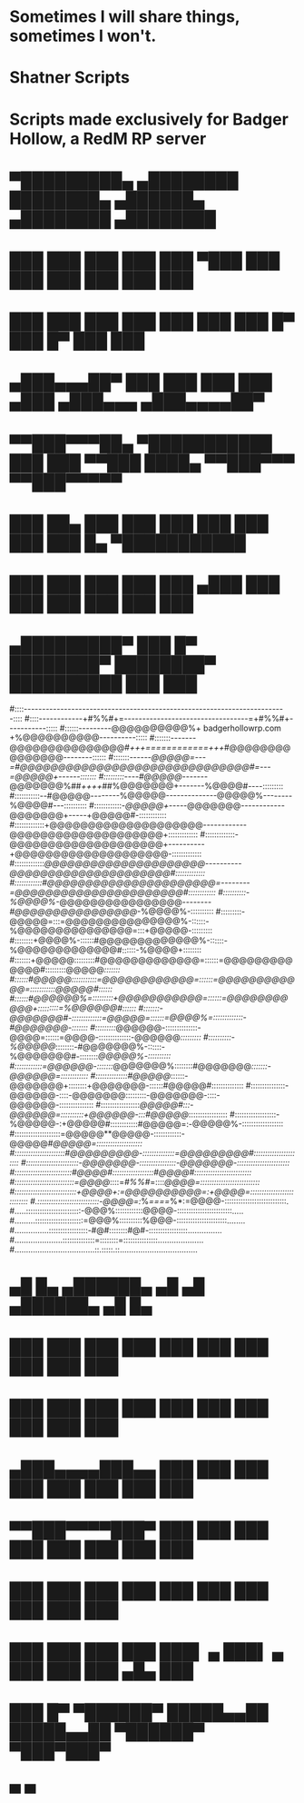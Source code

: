 # Sometimes I will share things, sometimes I won't. 

# Shatner Scripts
# Scripts made exclusively for Badger Hollow, a RedM RP server


                                                                           
#  ▀█████████▄     ▄████████ ████████▄     ▄██████▄     ▄████████    ▄████████
#    ███    ███   ███    ███ ███   ▀███   ███    ███   ███    ███   ███    ███
#    ███    ███   ███    ███ ███    ███   ███    █▀    ███    █▀    ███    ███
#   ▄███▄▄▄██▀    ███    ███ ███    ███  ▄███         ▄███▄▄▄      ▄███▄▄▄▄██▀
#  ▀▀███▀▀▀██▄  ▀███████████ ███    ███ ▀▀███ ████▄  ▀▀███▀▀▀     ▀▀███▀▀▀▀▀   
#    ███    ██▄   ███    ███ ███    ███   ███    ███   ███    █▄  ▀███████████ 
#    ███    ███   ███    ███ ███   ▄███   ███    ███   ███    ███   ███    ███ 
#  ▄█████████▀    ███    █▀  ████████▀    ████████▀    ██████████   ███    ███                                                                                                                                                                                                                               
#::::------------------------------------------------------------------------::::
#::::------------+#%%#+=----------------------------------=+#%%#+-----------:::::
#::::::---------@@@@@@@@@@%+    badgerhollowrp.com    +%@@@@@@@@@@----------:::::
#:::::::-------@@@@@@@@@@@@@@@#*+++============+++*#@@@@@@@@@@@@@@@--------::::::
#:::::::------*@@@@@=---=#@@@@@@@@@@@@@@@@@@@@@@@@@@@@@@#=---=@@@@@+------:::::::
#:::::::::----#@@@@@-------*@@@@@@@%##*++++*##%@@@@@@@+-------%@@@@#----:::::::::
#:::::::::::--#@@@@@--------%@@@@@--------------@@@@@%--------%@@@@#---::::::::::
#::::::::::::-*@@@@@+-----*@@@@@@@*------------*@@@@@@@+-----+@@@@@#-::::::::::::
#:::::::::::::+@@@@@@@@@@@@@@@@@@@@------------@@@@@@@@@@@@@@@@@@@@+:::::::::::::
#:::::::::::::-@@@@@@@@@@@@@@@@@@@@+----------+@@@@@@@@@@@@@@@@@@@@-:::::::::::::
#:::::::::::::*@@@@@@@@@@@@@@@@@@@@@----------@@@@@@@@@@@@@@@@@@@@@#:::::::::::::
#::::::::::::#@@@@@@@@@@@@@@@@@@@@@@=--------=@@@@@@@@@@@@@@@@@@@@@@#::::::::::::
#::::::::::-%@@@@%-*@@@@@@@@@@@@@@@@*--------#@@@@@@@@@@@@@@@@*-%@@@@%-::::::::::
#:::::::::-@@@@@=:::=@@@@@@@@@@@@@@@%-::::::-%@@@@@@@@@@@@@@@=:::+@@@@@-:::::::::
#::::::::+@@@@%-::::::#@@@@@@@@@@@@@%-::::::-%@@@@@@@@@@@@@#::::::-%@@@@+::::::::
#:::::::+@@@@@:::::::::#@@@@@@@@@@@@@=::::::=@@@@@@@@@@@@@#:::::::::@@@@@*:::::::
#::::::#@@@@@:::::::::::=@@@@@@@@@@@@=::::::=@@@@@@@@@@@@=:::::::::::@@@@@#::::::
#::::::#@@@@@@%=:::::::::+@@@@@@@@@@@=::::::=@@@@@@@@@@@+:::::::::=%@@@@@@#::::::
#:::::::-@@@@@@@#-:::::::::::::=@@@@@=::::::=@@@@%=:::::::::::::-#@@@@@@@-:::::::
#:::::::::*@@@@@@-::::::::::::::-@@@@=::::::=@@@@-::::::::::::::-@@@@@@*:::::::::
#::::::::::-%@@@@@*::::::::-#@@@@@@@%-::::::-%@@@@@@@#-::::::::*@@@@@%-::::::::::
#::::::::::::=@@@@@@-:::::::*@@@@@@@%::::::::#@@@@@@@*:::::::-@@@@@@=::::::::::::
#::::::::::::::#@@@@@*::::::-@@@@@@@+::::::::+@@@@@@@-::::::#@@@@@#::::::::::::::
#:::::::::::::::-@@@@@@-::::-@@@@@@@:::::::::-@@@@@@@-::::-@@@@@@-:::::::::::::::
#:::::::::::::::::*@@@@@#:::-@@@@@@=::::::::::+@@@@@@-:::#@@@@@*:::::::::::::::::
#::::::::::::::::::-%@@@@@-:+@@@@@#::::::::::::#@@@@@=:-@@@@@%-::::::::::::::::::
#::::::::::::::::::::=@@@@@**@@@@@-::::::::::::-@@@@@*#@@@@@=::::::::::::::::::::
#::::::::::::::::::::::#@@@@@@@@@-::::::::::::::=@@@@@@@@@#::::::::::::::::::::::
#:::::::::::::::::::::::-@@@@@@@-::::::::::::::::-@@@@@@@-:::::::::::::::::::::::
#:::::::::::::::::::::::::#@@@@#::::::::::::::::::#@@@@#:::::::::::::::::::::::::
#::::::::::::::::::::::::::=@@@@*::::=*#%%#*=::::*@@@@=::::::::::::::::::::::::::
#:::::::::::::::::::::::::::+@@@@+:=@@@@@@@@@@=:+@@@@=:::::::::::::::::::::::::::
#.:::::::::::::::::::::::::::-@@@@=:*%*====*%*:=@@@@-:::::::::::::::::::::::::::.
#.....::::::::::::::::::::::::-@@@%::::::::::::@@@@-::::::::::::::::::::::::.....
#.........:::::::::::::::::::::=@@@%::::::::::%@@@-::::::::::::::::::::::........
#...............:::::::::::::::::-#@#::::::::#@#-:::::::::::::::::...............
#.....................::::::::::::::=::::::::=:::::::::::::::....................
#...................................::.:::::.::..................................         
#        ▄█    █▄     ▄██████▄   ▄█        ▄█        ▄██████▄   ▄█     █▄        
#       ███    ███   ███    ███ ███       ███       ███    ███ ███     ███       
#       ███    ███   ███    ███ ███       ███       ███    ███ ███     ███       
#      ▄███▄▄▄▄███▄▄ ███    ███ ███       ███       ███    ███ ███     ███       
#     ▀▀███▀▀▀▀███▀  ███    ███ ███       ███       ███    ███ ███     ███       
#       ███    ███   ███    ███ ███       ███       ███    ███ ███     ███       
#       ███    ███   ███    ███ ███▌    ▄ ███▌    ▄ ███    ███ ███ ▄█▄ ███       
#       ███    █▀     ▀██████▀  █████▄▄██ █████▄▄██  ▀██████▀   ▀███▀███▀        
#                          ▀         ▀                                     
